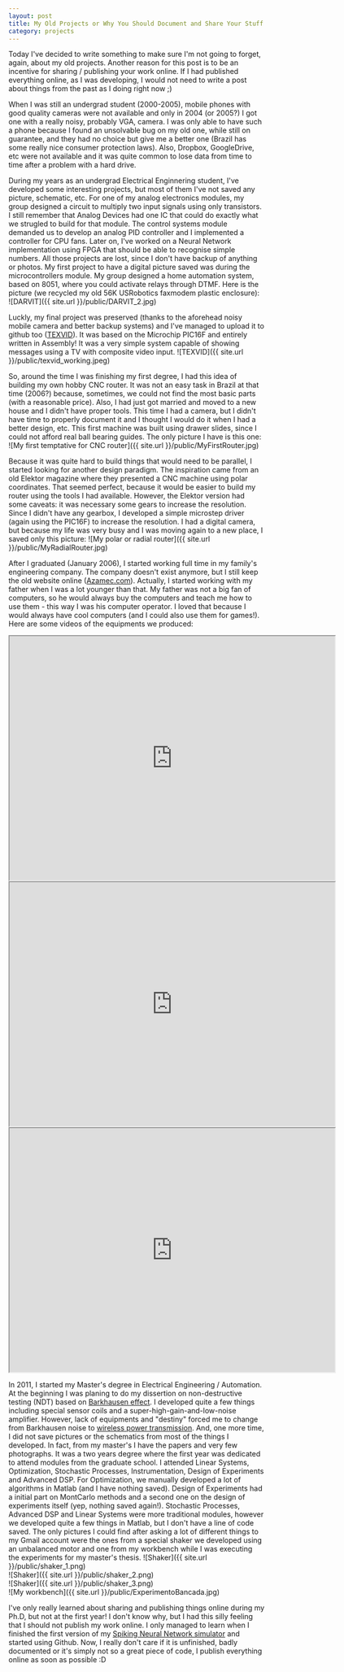 ```yaml
---
layout: post
title: My Old Projects or Why You Should Document and Share Your Stuff Online
category: projects
---
```


Today I've decided to write something to make sure I'm not going to forget, again, about my old projects. Another reason for this post is to be an incentive for sharing / publishing your work online. If I had published everything online, as I was developing, I would not need to write a post about things from the past as I doing right now ;)  

When I was still an undergrad student (2000-2005), mobile phones with good quality cameras were not available and only in 2004 (or 2005?) I got one with a really noisy, probably VGA, camera.  I was only able to have such a phone because I found an unsolvable bug on my old one, while still on guarantee, and they had no choice but give me a better one (Brazil has some really nice consumer protection laws). Also, Dropbox, GoogleDrive, etc were not available and it was quite common to lose data from time to time after a problem with a hard drive. 

During my years as an undergrad Electrical Enginnering student, I've developed some interesting projects, but most of them I've not saved any picture, schematic, etc. For one of my analog electronics modules, my group designed a circuit to multiply two input signals using only transistors. I still remember that Analog Devices had one IC that could do exactly what we strugled to build for that module. The control systems module demanded us to develop an analog PID controller and I implemented a controller for CPU fans. Later on, I've worked on a Neural Network implementation using FPGA that should be able to recognise simple numbers. All those projects are lost, since I don't have backup of anything or photos. My first project to have a digital picture saved was during the microcontrollers module. My group designed a home automation system, based on 8051, where you could activate relays through DTMF. Here is the picture (we recycled my old 56K USRobotics faxmodem plastic enclosure):  
![DARVIT]({{ site.url }}/public/DARVIT_2.jpg)  

Luckly, my final project was preserved (thanks to the aforehead noisy mobile camera and better backup systems) and I've managed to upload it to github too ([TEXVID](https://github.com/ricardodeazambuja/TEXvid)). It was based on the Microchip PIC16F and entirely written in Assembly! It was a very simple system capable of showing messages using a TV with composite video input.
![TEXVID]({{ site.url }}/public/texvid_working.jpeg)  

So, around the time I was finishing my first degree, I had this idea of building my own hobby CNC router. It was not an easy task in Brazil at that time (2006?) because, sometimes, we could not find the most basic parts (with a reasonable price). Also, I had just got married and moved to a new house and I didn't have proper tools. This time I had a camera, but I didn't have time to properly document it and I thought I would do it when I had a better design, etc. This first machine was built using drawer slides, since I could not afford real ball bearing guides. The only picture I have is this one:  
![My first temptative for CNC router]({{ site.url }}/public/MyFirstRouter.jpg)  

Because it was quite hard to build things that would need to be parallel, I started looking for another design paradigm. The inspiration came from an old Elektor magazine where they presented a CNC machine using polar coordinates. That seemed perfect, because it would be easier to build my router using the tools I had available. However, the Elektor version had some caveats: it was necessary some gears to increase the resolution. Since I didn't have any gearbox, I developed a simple microstep driver (again using the PIC16F) to increase the resolution. I had a digital camera, but because my life was very busy and I was moving again to a new place, I saved only this picture:
![My polar or radial router]({{ site.url }}/public/MyRadialRouter.jpg)  

After I graduated (January 2006), I started working full time in my family's engineering company. The company doesn't exist anymore, but I still keep the old website online ([Azamec.com](http://azamec.com)). Actually, I started working with my father when I was a lot younger than that. My father was not a big fan of computers, so he would always buy the computers and teach me how to use them - this way I was his computer operator. I loved that because I would always have cool computers (and I could also use them for games!). Here are some videos of the equipments we produced:  
<iframe src="https://drive.google.com/file/d/0B9eAOG1w01sNZGhrbnFjMFFKUlE/preview" width="640" height="480"></iframe>  
<iframe src="https://drive.google.com/file/d/0B9eAOG1w01sNNHl1V2RzYUt0RVE/preview" width="640" height="480"></iframe>  
<iframe src="https://drive.google.com/file/d/0B9eAOG1w01sNVlhUSzhET1E3SU0/preview" width="640" height="480"></iframe>  

In 2011, I started my Master's degree in Electrical Engineering / Automation. At the beginning I was planing to do my dissertion on non-destructive testing (NDT) based on [Barkhausen effect](https://en.wikipedia.org/wiki/Barkhausen_effect). I developed quite a few things including special sensor coils and a super-high-gain-and-low-noise amplifier. However, lack of equipments and "destiny" forced me to change from Barkhausen noise to [wireless power transmission](http://ricardodeazambuja.com/publications/). And, one more time, I did not save pictures or the schematics from most of the things I developed. In fact, from my master's I have the papers and very few photographs. It was a two years degree where the first year was dedicated to attend modules from the graduate school. I attended Linear Systems, Optimization, Stochastic Processes, Instrumentation, Design of Experiments and Advanced DSP. For Optimization, we manually developed a lot of algorithms in Matlab (and I have nothing saved). Design of Experiments had a initial part on MontCarlo methods and a second one on the design of experiments itself (yep, nothing saved again!). Stochastic Processes, Advanced DSP and Linear Systems were more traditional modules, however we developed quite a few things in Matlab, but I don't have a line of code saved. The only pictures I could find after asking a lot of different things to my Gmail account were the ones from a special shaker we developed using an unbalanced motor and one from my workbench while I was executing the experiments for my master's thesis.
![Shaker]({{ site.url }}/public/shaker_1.png)  
![Shaker]({{ site.url }}/public/shaker_2.png)  
![Shaker]({{ site.url }}/public/shaker_3.png)  
![My workbench]({{ site.url }}/public/ExperimentoBancada.jpg)  

I've only really learned about sharing and publishing things online during my Ph.D, but not at the first year! I don't know why, but I had this silly feeling that I should not publish my work online. I only managed to learn when I finished the first version of my [Spiking Neural Network simulator](https://github.com/ricardodeazambuja/BEE) and started using Github. Now, I really don't care if it is unfinished, badly documented or it's simply not so a great piece of code, I publish everything online as soon as possible :D  
